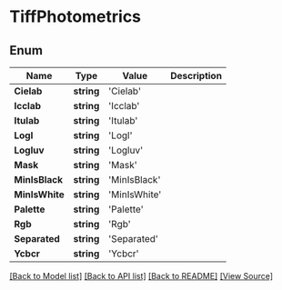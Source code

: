 ﻿# TiffPhotometrics


## Enum
Name | Type | Value | Description
------------ | ------------- | ------------- | -------------
**Cielab** | **string** | 'Cielab' | 
**Icclab** | **string** | 'Icclab' | 
**Itulab** | **string** | 'Itulab' | 
**Logl** | **string** | 'Logl' | 
**Logluv** | **string** | 'Logluv' | 
**Mask** | **string** | 'Mask' | 
**MinIsBlack** | **string** | 'MinIsBlack' | 
**MinIsWhite** | **string** | 'MinIsWhite' | 
**Palette** | **string** | 'Palette' | 
**Rgb** | **string** | 'Rgb' | 
**Separated** | **string** | 'Separated' | 
**Ycbcr** | **string** | 'Ycbcr' | 

[[Back to Model list]](../README.md#documentation-for-models) [[Back to API list]](../README.md#documentation-for-api-endpoints) [[Back to README]](../README.md) [[View Source]](../src/models/tiffPhotometrics.ts)

